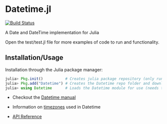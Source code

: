 Datetime.jl
=======
[![Build Status](https://travis-ci.org/karbarcca/Datetime.jl.png)](https://travis-ci.org/karbarcca/Datetime.jl)

A Date and DateTime implementation for Julia

Open the test/test.jl file for more examples of code to run and functionality.

Installation/Usage
--
Installation through the Julia package manager:
```julia
julia> Pkg.init()          # Creates julia package repository (only runs once for all packages)
julia> Pkg.add("Datetime") # Creates the Datetime repo folder and downloads the Datetime package
julia> using Datetime      # Loads the Datetime module for use (needs to be run with each new Julia instance)
```


* Checkout the [Datetime manual](https://github.com/karbarcca/Datetime.jl/wiki/Datetime-Manual)

* Information on [timezones](https://github.com/karbarcca/Datetime.jl/wiki/Timezone-Information) used in Datetime

* [API Reference](https://github.com/karbarcca/Datetime.jl/wiki/API-Reference)
